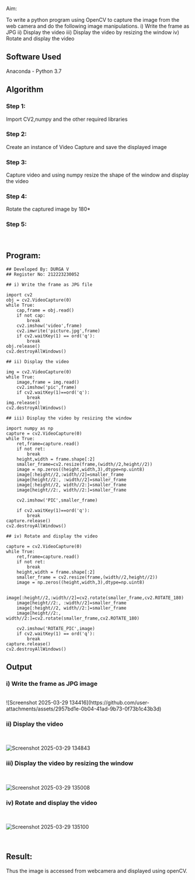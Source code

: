 
Aim:
 
To write a python program using OpenCV to capture the image from the web camera and do the following image manipulations.
i) Write the frame as JPG 
ii) Display the video 
iii) Display the video by resizing the window
iv) Rotate and display the video

## Software Used
Anaconda - Python 3.7
## Algorithm
### Step 1:
Import CV2,numpy and the other required libraries 
<br>

### Step 2:
Create an instance of Video Capture and save the displayed image
<br>

### Step 3:
Capture video and using numpy resize the shape of the window and display the video 
<br>

### Step 4:
Rotate the captured image by 180*
<br>

### Step 5:
<br>

## Program:
```
## Developed By: DURGA V
## Register No: 212223230052

## i) Write the frame as JPG file

import cv2
obj = cv2.VideoCapture(0)
while True:
    cap,frame = obj.read()
    if not cap:
        break
    cv2.imshow('video',frame)
    cv2.imwrite('picture.jpg',frame)
    if cv2.waitKey(1) == ord('q'):
        break
obj.release()
cv2.destroyAllWindows()

## ii) Display the video

img = cv2.VideoCapture(0)
while True:
    image,frame = img.read()
    cv2.imshow('pic',frame) 
    if cv2.waitKey(1)==ord('q'):
        break
img.release()
cv2.destroyAllWindows()

## iii) Display the video by resizing the window

import numpy as np
capture = cv2.VideoCapture(0)
while True:
    ret,frame=capture.read()
    if not ret:
        break
    height,width = frame.shape[:2]
    smaller_frame=cv2.resize(frame,(width//2,height//2))
    image = np.zeros((height,width,3),dtype=np.uint8)
    image[:height//2,:width//2]=smaller_frame
    image[height//2:, :width//2]=smaller_frame
    image[:height//2, width//2:]=smaller_frame
    image[height//2:, width//2:]=smaller_frame

    cv2.imshow('PIC',smaller_frame)
    
    if cv2.waitKey(1)==ord('q'):
        break
capture.release()
cv2.destroyAllWindows()

## iv) Rotate and display the video

capture = cv2.VideoCapture(0)
while True:
    ret,frame=capture.read()
    if not ret:
        break
    height,width = frame.shape[:2]
    smaller_frame = cv2.resize(frame,(width//2,height//2))
    image = np.zeros((height,width,3),dtype=np.uint8)

    image[:height//2,:width//2]=cv2.rotate(smaller_frame,cv2.ROTATE_180)
    image[height//2:, :width//2]=smaller_frame
    image[:height//2, width//2:]=smaller_frame
    image[height//2:, width//2:]=cv2.rotate(smaller_frame,cv2.ROTATE_180)
    
    cv2.imshow('ROTATE_PIC',image)
    if cv2.waitKey(1) == ord('q'):
        break
capture.release()
cv2.destroyAllWindows()

```
## Output

### i) Write the frame as JPG image
</br>
![Screenshot 2025-03-29 134416](https://github.com/user-attachments/assets/2957bd1e-0b04-41ad-9b73-0f73b1c43b3d)


</br>


### ii) Display the video
</br>

![Screenshot 2025-03-29 134843](https://github.com/user-attachments/assets/d26f118f-52cf-4c86-984c-384029152895)
</br>


### iii) Display the video by resizing the window
</br>

![Screenshot 2025-03-29 135008](https://github.com/user-attachments/assets/14d1cf94-bf23-4eac-b880-0b4b60edff15)
</br>



### iv) Rotate and display the video
</br>



![Screenshot 2025-03-29 135100](https://github.com/user-attachments/assets/ff79c0a6-cd02-4bd0-9c31-130f567d3c3c)

</br>





## Result:
Thus the image is accessed from webcamera and displayed using openCV.
